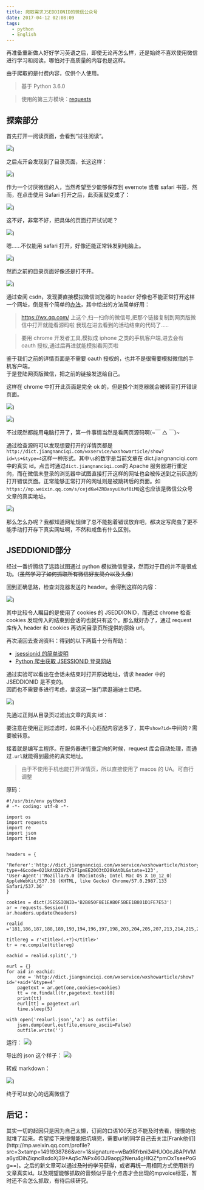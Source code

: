 ```yaml
---
title: 爬取需求JSEDDIONID的微信公众号
date: 2017-04-12 02:08:09
tags:
  - python
  - English
---
```


再准备重新做人好好学习英语之后，即使无论再怎么样，还是始终不喜欢使用微信进行学习和阅读。哪怕对于高质量的内容也是这样。

由于爬取的是付费内容，仅供个人使用。

> 基于 Python 3.6.0

> 使用的第三方模块：[requests](http://cn.python-requests.org/zh_CN/latest/)

<h2> 探索部分</h2>
首先打开一阅读页面，会看到“过往阅读”。

![](./0.jpg))

之后点开会发现到了目录页面，长这这样：

![](./1.jpg))

作为一个讨厌微信的人，当然希望至少能够保存到 evernote 或者 safari 书签，然而，在点击使用 Safari 打开之后，此页面就变成了：

![](./2.jpg))

这不好，非常不好，把具体的页面打开试试呢？

![](./3.jpg))

嗯……不仅能用 safari 打开，好像还能正常转发到电脑上。

![](./4.jpg))

然而之前的目录页面好像还是打不开。

![](./5.jpg))

通过查阅 csdn，发现要直接模拟微信浏览器的 header 好像也不能正常打开这样一个网址，倒是有个简单的[办法](https://segmentfault.com/q/1010000000643865)，其中给出的方法简单好用：

> https://wx.qq.com/ 上这个,扫一扫你的微信号,把那个链接复制到网页版微信中打开就能看源码啦
> 我现在进去看到的活动结束的代码了.....

> 要用 chrome 开发者工具,模拟成 iphone 之类的手机客户端,进去会有 oauth 授权,通过后再进就能模拟看网页啦

鉴于我们之前的详情页面是不需要 oauth 授权的，也并不是很需要模拟微信的手机客户端。  
于是登陆网页版微信，把之前的链接发送给自己。

这样在 chrome 中打开此页面是完全 ok 的，但是换个浏览器就会被转至打开错误页面。

![](./6.jpg))

![](./7.jpg))

不过既然都能用电脑打开了，第一件事情当然是看网页源码啊(~￣ △ ￣)~

通过检查源码可以发现想要打开的详情页都是  
`http://dict.jiangnanciqi.com/wxservice/wxshowarticle/show?id=\s+&type=4`这样一种形式。其中`\s`的数字是当前文章在 dict.jiangnanciqi.com 中的真实 id。点击时通过`dict.jiangnanciqi.com`的 Apache 服务器进行重定向，而在微信未登录的浏览器中试图直接打开这样的网址也会被传送到之前灰底的打开错误页面。正常能够正常打开的网址则是被跳转后的页面。如`https://mp.weixin.qq.com/s/cejdKw4ZRBasyuUXuf8iMQ`这也应该是微信公众号文章的真实地址。

![](./8.jpg))

那么怎么办呢？我都知道网址规律了总不能抱着错误放弃吧，都决定写爬虫了更不能手动打开存下真实网址啊，不然和咸鱼有什么区别。

<h2> JSEDDIONID部分</h2>

经过一番折腾绕了远路试图通过 python 模拟微信登录，然而对于目的并不是很成功。（<del>虽然学习了如何抓取所有微信好友简介以及头像</del>）

回到正确思路，检查浏览器发送的 header。会得到这样的内容：

![](./9.jpg))

其中比较令人瞩目的是使用了 cookies 的 JSEDDIONID，而通过 chrome 检查 cookies 发现传入的结束到会话的也就只有这个。那么就好办了，通过 request 库传入 header 和 cookies 再访问目录页所提供的原始 url。

再次滚回去查询资料：得到的以下两篇十分有帮助：

- [jsessionid 的简单说明](http://blog.csdn.net/chunqiuwei/article/details/23461995)
- [Python 爬虫获取 JSESSIONID 登录网站](http://www.68idc.cn/help/jiabenmake/qita/20150312265988.html)

通过实验可以看出在会话未结束时打开原始地址，请求 header 中的 JSEDDIONID 是不变的。  
因而也不需要多进行考虑，拿这这一张门票逛遍迪士尼吧。

![](./10.jpg))

先通过正则从目录页过滤出文章的真实 id：

要注意在使用正则过滤时，如果不小心匹配内容选多了，其中`show?id=`中间的`？`需要被转意。

接着就是编写主程序。在服务器进行重定向的时候，request 库会自动处理，而通过`.url`就能得到最终的真实地址。

> 由于不使用手机也能打开详情页，所以直接使用了 macos 的 UA。可自行调整

原码：

```
#!/usr/bin/env python3
# -*- coding: utf-8 -*-

import os
import requests
import re
import json
import time


headers = {

'Referer':'http://dict.jiangnanciqi.com/wxservice/wxshowarticle/history?type=4&code=021kAtD20YZV1F1pmEE20O3tD20kAtDL&state=123',
'User-Agent':'Mozilla/5.0 (Macintosh; Intel Mac OS X 10_12_0) AppleWebKit/537.36 (KHTML, like Gecko) Chrome/57.0.2987.133 Safari/537.36'
}

cookies = dict(JSESSIONID='B2B850F8E1EAB0F5BEE1B801D1FE7E53')
ar = requests.Session()
ar.headers.update(headers)

realid ='181,186,187,188,189,193,194,196,197,198,203,204,205,207,213,214,215,216,222,225,226,227,228,229,230,232,233,236,239,240,243,246,248,249,250,255,256,258,259,262,267,268,269,270,274,276,277,278,279,281,282,283,284,285,286,287,288,289,290,291,292,293,294,295,296,297,298,299,300,301,302'

titlereg = r'<title>(.+?)</title>'
tr = re.compile(titlereg)

eachid = realid.split(',')

eurl = {}
for aid in eachid:
	one = 'http://dict.jiangnanciqi.com/wxservice/wxshowarticle/show?id='+aid+'&type=4'
	pagetext = ar.get(one,cookies=cookies)
	tt = re.findall(tr,pagetext.text)[0]
	print(tt)
	eurl[tt] = pagetext.url
	time.sleep(5)

with open('realurl.json','a') as outfile:
	json.dump(eurl,outfile,ensure_ascii=False)
	outfile.write('')
```

运行： ![](./11.jpg))

导出的 json 这个样子： ![](./12.jpg))

转成 markdown：

![](./13.jpg))

终于可以安心的远离微信了

<h2>后记：</h2>  
其实一切的起因只是因为自己太懒，订阅的口语100天总不能及时去看，慢慢的也就堆了起来。希望接下来慢慢能把坑填完，需要url的同学自己去关注[Frank他们](http://mp.weixin.qq.com/profile?src=3&timestamp=1491938786&ver=1&signature=wBa9Rfrbni34HUO0cJ8APlVMa6ydDihZiqnc8xdoXj39*Aq5c7APx46OJ9aopj2Neru4gHIQZ*pmOxTseePoGg==)。之后的新文章可以通过<del>及时的学习</del>获得，或者再统一用相同方式使用新的文章真实id。以及期望能够抓取的音频似乎是个点击才会出现的mpvoice标签，暂时还不会怎么抓取，有待后续研究。
